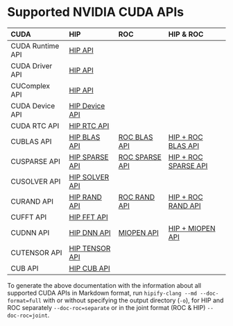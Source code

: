 # Supported NVIDIA CUDA APIs

|     **CUDA**     | **HIP**                                                           |                            **ROC**                        |                            **HIP & ROC**                                |
|:-----------------|:------------------------------------------------------------------|:----------------------------------------------------------|:------------------------------------------------------------------------|
| CUDA Runtime API | [HIP API](tables/CUDA_Runtime_API_functions_supported_by_HIP.md)  |                                                           |                                                                         |
| CUDA Driver API  | [HIP API](tables/CUDA_Driver_API_functions_supported_by_HIP.md)   |                                                           |                                                                         |
| CUComplex API    | [HIP API](tables/cuComplex_API_supported_by_HIP.md)               |                                                           |                                                                         |
| CUDA Device API  | [HIP Device API](tables/CUDA_Device_API_supported_by_HIP.md)      |                                                           |                                                                         |
| CUDA RTC API     | [HIP RTC API](tables/CUDA_RTC_API_supported_by_HIP.md)            |                                                           |                                                                         |
| CUBLAS API       | [HIP BLAS API](tables/CUBLAS_API_supported_by_HIP.md)             | [ROC BLAS API](tables/CUBLAS_API_supported_by_ROC.md)     | [HIP + ROC BLAS API](tables/CUBLAS_API_supported_by_HIP_and_ROC.md)     |
| CUSPARSE API     | [HIP SPARSE API](tables/CUSPARSE_API_supported_by_HIP.md)         | [ROC SPARSE API](tables/CUSPARSE_API_supported_by_ROC.md) | [HIP + ROC SPARSE API](tables/CUSPARSE_API_supported_by_HIP_and_ROC.md) |
| CUSOLVER API     | [HIP SOLVER API](tables/CUSOLVER_API_supported_by_HIP.md)         |                                                           |                                                                         |
| CURAND API       | [HIP RAND API](tables/CURAND_API_supported_by_HIP.md)             | [ROC RAND API](tables/CURAND_API_supported_by_ROC.md)     | [HIP + ROC RAND API](tables/CURAND_API_supported_by_HIP_and_ROC.md)     |
| CUFFT API        | [HIP FFT API](tables/CUFFT_API_supported_by_HIP.md)               |                                                           |                                                                         |
| CUDNN API        | [HIP DNN API](tables/CUDNN_API_supported_by_HIP.md)               | [MIOPEN API](tables/CUDNN_API_supported_by_MIOPEN.md)     | [HIP + MIOPEN API](tables/CUDNN_API_supported_by_HIP_and_MIOPEN.md)     |
| CUTENSOR API     | [HIP TENSOR API](tables/CUTENSOR_API_supported_by_HIP.md)         |                                                           |                                                                         |
| CUB API          | [HIP CUB API](tables/CUB_API_supported_by_HIP.md)                 |                                                           |                                                                         |

To generate the above documentation with the information about all supported CUDA APIs in Markdown format, run `hipify-clang --md --doc-format=full` with or without specifying the output directory (`-o`), for HIP and ROC separately `--doc-roc=separate` or in the joint format (ROC & HIP) `--doc-roc=joint`.
